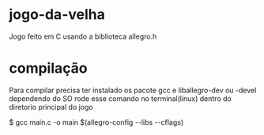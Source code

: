 # jogo-da-velha
Jogo feito em C usando a biblioteca allegro.h 
# compilação
Para compilar precisa ter instalado os pacote gcc e liballegro-dev ou -devel dependendo do SO
rode esse comando no terminal(linux) dentro do diretorio principal do jogo

$  gcc main.c -o main $(allegro-config --libs --cflags)
